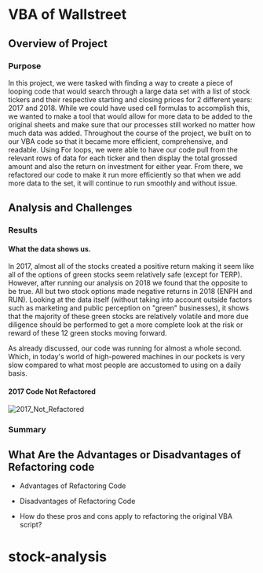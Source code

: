 # VBA of Wallstreet

## Overview of Project

### Purpose
In this project, we were tasked with finding a way to create a piece of looping code that would search through a large data set with a list  of stock tickers and their respective starting and closing prices for 2 different years: 2017 and 2018. While we could have used cell formulas to accomplish this, we wanted to make a tool that would allow for more data to be added to the original sheets and make sure that our processes still worked no matter how much data was added. Throughout the course of the project, we built on to our VBA code so that it became more efficient, comprehensive, and readable. Using For loops, we were able to have our code pull from the relevant rows of data for each ticker and then display the total grossed amount and also the return on investment for either year. From there, we refactored our code to make it run more efficiently so that when we add more data to the set, it will continue to run smoothly and without issue. 

## Analysis and Challenges

### Results

#### What the data shows us.

In 2017, almost all of the stocks created a positive return making it seem like all of the options of green stocks seem relatively safe (except for TERP). However, after running our analysis on 2018 we found that the opposite to be true. All but two stock options made negative returns in 2018 (ENPH and RUN). Looking at the data itself (without taking into account outside factors such as marketing and public perception on "green" businesses), it shows that the majority of these green stocks are relatively volatile and more due diligence should be performed to get a more complete look at the risk or reward of these 12 green stocks moving forward.




As already discussed, our code was running for almost a whole second. Which, in today's world of high-powered machines in our pockets is very slow compared to what most people are accustomed to using on a daily basis.  

#### 2017 Code Not Refactored

![2017_Not_Refactored](https://user-images.githubusercontent.com/85508764/122947429-c23b5200-d33f-11eb-8433-2c9fea3a3507.png)





### Summary

## What Are the Advantages or Disadvantages of Refactoring code

- Advantages of Refactoring Code


- Disadvantages of Refactoring Code

- How do these pros and cons apply to refactoring the original VBA script?

# stock-analysis